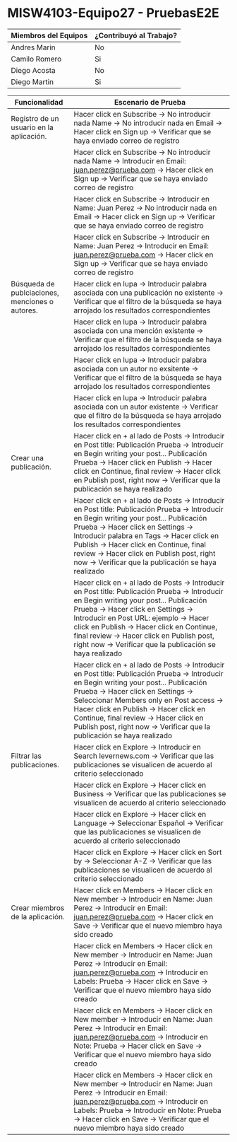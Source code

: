 # MISW4103-Equipo27 - PruebasE2E

| Miembros del Equipos    | ¿Contribuyó al Trabajo? |
| ------------- | ------------- |
| Andres Marin | No |
| Camilo Romero | Si |
| Diego Acosta | No |
| Diego Martin | Si |

| Funcionalidad | Escenario de Prueba |
| ------------- | ------------- |
| Registro de un usuario en la aplicación.  | Hacer click en Subscribe -> No introducir nada Name -> No introducir nada en Email -> Hacer click en Sign up -> Verificar que se haya enviado correo de registro |
|   | Hacer click en Subscribe -> No introducir nada Name -> Introducir en Email: juan.perez@prueba.com -> Hacer click en Sign up -> Verificar que se haya enviado correo de registro |
|   | Hacer click en Subscribe -> Introducir en Name: Juan Perez -> No introducir nada en Email -> Hacer click en Sign up -> Verificar que se haya enviado correo de registro |
|   | Hacer click en Subscribe -> Introducir en Name: Juan Perez -> Introducir en Email: juan.perez@prueba.com -> Hacer click en Sign up -> Verificar que se haya enviado correo de registro |
| Búsqueda de publciaciones, menciones o autores. | Hacer click en lupa -> Introducir palabra asociada con una publicación no existente -> Verificar que el filtro de la búsqueda se haya arrojado los resultados correspondientes |
|  | Hacer click en lupa -> Introducir palabra asociada con una mención existente -> Verificar que el filtro de la búsqueda se haya arrojado los resultados correspondientes |
|  | Hacer click en lupa -> Introducir palabra asociada con un autor no exsitente -> Verificar que el filtro de la búsqueda se haya arrojado los resultados correspondientes |
|  | Hacer click en lupa -> Introducir palabra asociada con un autor existente -> Verificar que el filtro de la búsqueda se haya arrojado los resultados correspondientes |
| Crear una publicación. | Hacer click en + al lado de Posts -> Introducir en Post title: Publicación Prueba -> Introducir en Begin writing your post... Publicación Prueba -> Hacer click en Publish -> Hacer click en Continue, final review -> Hacer click en Publish post, right now -> Verificar que la publicación se haya realizado |
|  | Hacer click en + al lado de Posts -> Introducir en Post title: Publicación Prueba -> Introducir en Begin writing your post... Publicación Prueba -> Hacer click en Settings -> Introducir palabra en Tags -> Hacer click en Publish -> Hacer click en Continue, final review -> Hacer click en Publish post, right now -> Verificar que la publicación se haya realizado |
|  | Hacer click en + al lado de Posts -> Introducir en Post title: Publicación Prueba -> Introducir en Begin writing your post... Publicación Prueba -> Hacer click en Settings -> Introducir en Post URL: ejemplo -> Hacer click en Publish -> Hacer click en Continue, final review -> Hacer click en Publish post, right now -> Verificar que la publicación se haya realizado |
|  | Hacer click en + al lado de Posts -> Introducir en Post title: Publicación Prueba -> Introducir en Begin writing your post... Publicación Prueba -> Hacer click en Settings -> Seleccionar Members only en Post access -> Hacer click en Publish -> Hacer click en Continue, final review -> Hacer click en Publish post, right now -> Verificar que la publicación se haya realizado |
| Filtrar las publicaciones. | Hacer click en Explore -> Introducir en Search levernews.com -> Verificar que las publicaciones se visualicen de acuerdo al criterio seleccionado |
|  | Hacer click en Explore -> Hacer click en Business -> Verificar que las publicaciones se visualicen de acuerdo al criterio seleccionado |
|  | Hacer click en Explore -> Hacer click en Language -> Seleccionar Español -> Verificar que las publicaciones se visualicen de acuerdo al criterio seleccionado |
|  | Hacer click en Explore -> Hacer click en Sort by -> Seleccionar A-Z -> Verificar que las publicaciones se visualicen de acuerdo al criterio seleccionado |
| Crear miembros de la aplicación. | Hacer click en Members -> Hacer click en New member -> Introducir en Name: Juan Perez -> Introducir en Email: juan.perez@prueba.com -> Hacer click en Save -> Verificar que el nuevo miembro haya sido creado |
|  | Hacer click en Members -> Hacer click en New member -> Introducir en Name: Juan Perez -> Introducir en Email: juan.perez@prueba.com -> Introducir en Labels: Prueba -> Hacer click en Save -> Verificar que el nuevo miembro haya sido creado |
|  | Hacer click en Members -> Hacer click en New member -> Introducir en Name: Juan Perez -> Introducir en Email: juan.perez@prueba.com -> Introducir en Note: Prueba -> Hacer click en Save -> Verificar que el nuevo miembro haya sido creado |
|  | Hacer click en Members -> Hacer click en New member -> Introducir en Name: Juan Perez -> Introducir en Email: juan.perez@prueba.com -> Introducir en Labels: Prueba -> Introducir en Note: Prueba -> Hacer click en Save -> Verificar que el nuevo miembro haya sido creado |
